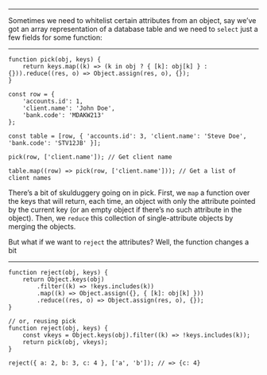 ------------------------------------------------------------------------

Sometimes we need to whitelist certain attributes from an object, say we’ve got an array representation of a database table and we need to `select` just a few fields for some function:

------------------------------------------------------------------------

    function pick(obj, keys) {
        return keys.map((k) => (k in obj ? { [k]: obj[k] } : {})).reduce((res, o) => Object.assign(res, o), {});
    }

    const row = {
        'accounts.id': 1,
        'client.name': 'John Doe',
        'bank.code': 'MDAKW213'
    };

    const table = [row, { 'accounts.id': 3, 'client.name': 'Steve Doe', 'bank.code': 'STV12JB' }];

    pick(row, ['client.name']); // Get client name

    table.map((row) => pick(row, ['client.name'])); // Get a list of client names

There’s a bit of skulduggery going on in pick. First, we `map` a function over the keys that will return, each time, an object with only the attribute pointed by the current key (or an empty object if there’s no such attribute in the object). Then, we `reduce` this collection of single-attribute objects by merging the objects.

But what if we want to `reject` the attributes? Well, the function changes a bit

------------------------------------------------------------------------

    function reject(obj, keys) {
        return Object.keys(obj)
            .filter((k) => !keys.includes(k))
            .map((k) => Object.assign({}, { [k]: obj[k] }))
            .reduce((res, o) => Object.assign(res, o), {});
    }

    // or, reusing pick
    function reject(obj, keys) {
        const vkeys = Object.keys(obj).filter((k) => !keys.includes(k));
        return pick(obj, vkeys);
    }

    reject({ a: 2, b: 3, c: 4 }, ['a', 'b']); // => {c: 4}

